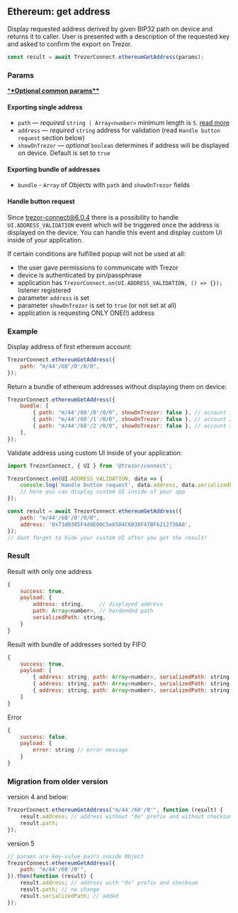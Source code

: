 ## Ethereum: get address

Display requested address derived by given BIP32 path on device and returns it to caller. User is presented with a description of the requested key and asked to confirm the export on Trezor.

```javascript
const result = await TrezorConnect.ethereumGetAddress(params);
```

### Params

[\***\*Optional common params\*\***](commonParams.md)

#### Exporting single address

-   `path` — _required_ `string | Array<number>` minimum length is `5`. [read more](path.md)
-   `address` — _required_ `string` address for validation (read `Handle button request` section below)
-   `showOnTrezor` — _optional_ `boolean` determines if address will be displayed on device. Default is set to `true`

#### Exporting bundle of addresses

-   `bundle` - `Array` of Objects with `path` and `showOnTrezor` fields

#### Handle button request

Since trezor-connect@6.0.4 there is a possibility to handle `UI.ADDRESS_VALIDATION` event which will be triggered once the address is displayed on the device.
You can handle this event and display custom UI inside of your application.

If certain conditions are fulfilled popup will not be used at all:

-   the user gave permissions to communicate with Trezor
-   device is authenticated by pin/passphrase
-   application has `TrezorConnect.on(UI.ADDRESS_VALIDATION, () => {});` listener registered
-   parameter `address` is set
-   parameter `showOnTrezor` is set to `true` (or not set at all)
-   application is requesting ONLY ONE(!) address

### Example

Display address of first ethereum account:

```javascript
TrezorConnect.ethereumGetAddress({
    path: "m/44'/60'/0'/0/0",
});
```

Return a bundle of ethereum addresses without displaying them on device:

```javascript
TrezorConnect.ethereumGetAddress({
    bundle: [
        { path: "m/44'/60'/0'/0/0", showOnTrezor: false }, // account 1
        { path: "m/44'/60'/1'/0/0", showOnTrezor: false }, // account 2
        { path: "m/44'/60'/2'/0/0", showOnTrezor: false }, // account 3
    ],
});
```

Validate address using custom UI inside of your application:

```javascript
import TrezorConnect, { UI } from '@trezor/connect';

TrezorConnect.on(UI.ADDRESS_VALIDATION, data => {
    console.log('Handle button request', data.address, data.serializedPath);
    // here you can display custom UI inside of your app
});

const result = await TrezorConnect.ethereumGetAddress({
    path: "m/44'/60'/0'/0/0",
    address: '0x73d0385F4d8E00C5e6504C6030F47BF6212736A8',
});
// dont forget to hide your custom UI after you get the result!
```

### Result

Result with only one address

```javascript
{
    success: true,
    payload: {
        address: string,     // displayed address
        path: Array<number>, // hardended path
        serializedPath: string,
    }
}
```

Result with bundle of addresses sorted by FIFO

```javascript
{
    success: true,
    payload: [
        { address: string, path: Array<number>, serializedPath: string }, // account 1
        { address: string, path: Array<number>, serializedPath: string }, // account 2
        { address: string, path: Array<number>, serializedPath: string }  // account 3
    ]
}
```

Error

```javascript
{
    success: false,
    payload: {
        error: string // error message
    }
}
```

### Migration from older version

version 4 and below:

```javascript
TrezorConnect.ethereumGetAddress("m/44'/60'/0'", function (result) {
    result.address; // address without "0x" prefix and without checksum
    result.path;
});
```

version 5

```javascript
// params are key-value pairs inside Object
TrezorConnect.ethereumGetAddress({
    path: "m/44'/60'/0'",
}).then(function (result) {
    result.address; // address with "0x" prefix and checksum
    result.path; // no change
    result.serializedPath; // added
});
```
